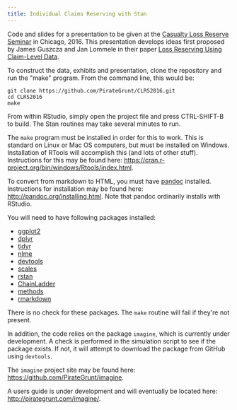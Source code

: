```yaml
---
title: Individual Claims Reserving with Stan
---
```


Code and slides for a presentation to be given at the [Casualty Loss Reserve Seminar](http://www.casact.org/clrs/) in Chicago, 2016. This presentation develops ideas first proposed by James Guszcza and Jan Lommele in their paper [Loss Reserving Using Claim-Level Data](https://www.casact.org/pubs/forum/06fforum/115.pdf).

To construct the data, exhibits and presentation, clone the repository and run the "make" program. From the command line, this would be:

```
git clone https://github.com/PirateGrunt/CLRS2016.git
cd CLRS2016
make 
```

From within RStudio, simply open the project file and press CTRL-SHIFT-B to build. The Stan routines may take several minutes to run.

The `make` program must be installed in order for this to work. This is standard on Linux or Mac OS computers, but must be installed on Windows. Installation of RTools will accomplish this (and lots of other stuff). Instructions for this may be found here: https://cran.r-project.org/bin/windows/Rtools/index.html.

To convert from markdown to HTML, you must have [pandoc](http://pandoc.org/) installed. Instructions for installation may be found here: http://pandoc.org/installing.html. Note that pandoc ordinarily installs with RStudio.

You will need to have following packages installed:

* [ggplot2](https://cran.r-project.org/web/packages/ggplot2/index.html)
* [dplyr](https://cran.r-project.org/web/packages/dplyr/index.html)
* [tidyr](https://cran.r-project.org/web/packages/tidyr/index.html)
* [nlme](https://cran.r-project.org/web/packages/nlme/index.html)
* [devtools](https://cran.r-project.org/web/packages/devtools/index.html)
* [scales](https://cran.r-project.org/web/packages/scales/index.html)
* [rstan](https://cran.r-project.org/web/packages/rstan/index.html)
* [ChainLadder](https://cran.r-project.org/web/packages/ChainLadder/index.html)
* [methods](https://cran.r-project.org/web/packages/methods/index.html)
* [rmarkdown](https://cran.r-project.org/web/packages/rmarkdown/index.html)

There is no check for these packages. The `make` routine will fail if they're not present.

In addition, the code relies on the package `imagine`, which is currently under development. A check is performed in the simulation script to see if the package exists. If not, it will attempt to download the package from GitHub using `devtools`.

The `imagine` project site may be found here: https://github.com/PirateGrunt/imagine. 

A users guide is under development and will eventually be located here: http://pirategrunt.com/imagine/.